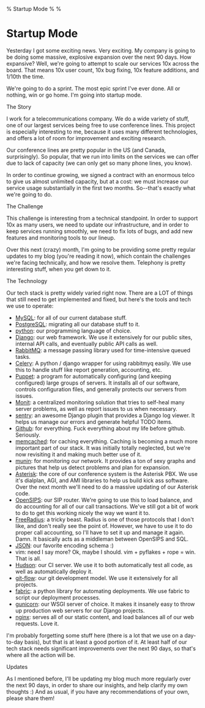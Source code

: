% Startup Mode
%
%

# Startup Mode

Yesterday I got some exciting news. Very exciting. My company is going to be
doing some massive, explosive expansion over the next 90 days. How expansive?
Well, we're going to attempt to scale our services 10x across the board. That
means 10x user count, 10x bug fixing, 10x feature additions, and 1/10th the
time.

We're going to do a sprint. The most epic sprint I've ever done. All or nothing,
win or go home. I'm going into startup mode.

The Story

I work for a telecommunications company. We do a wide variety of stuff, one of
our largest services being free to use conference lines. This project is
especially interesting to me, because it uses many different technologies, and
offers a lot of room for improvement and exciting research.

Our conference lines are pretty popular in the US (and Canada, surprisingly). So
popular, that we run into limits on the services we can offer due to lack of
capacity (we can only get so many phone lines, you know).

In order to continue growing, we signed a contract with an enormous telco to
give us almost unlimited capacity, but at a cost: we must increase our service
usage substantially in the first two months. So--that's exactly what we're going
to do.

The Challenge

This challenge is interesting from a technical standpoint. In order to support
10x as many users, we need to update our infrastructure, and in order to keep
services running smoothly, we need to fix lots of bugs, and add new features and
monitoring tools to our lineup.

Over this next (crazy) month, I'm going to be providing some pretty regular
updates to my blog (you're reading it now), which contain the challenges we're
facing technically, and how we resolve them. Telephony is pretty interesting
stuff, when you get down to it.

The Technology

Our tech stack is pretty widely varied right now. There are a LOT of things that
still need to get implemented and fixed, but here's the tools and tech we use to
operate:

-   [MySQL][]: for all of our current database stuff.
-   [PostgreSQL][]: migrating all our database stuff to it.
-   [python][]: our programming language of choice.
-   [Django][]: our web framework. We use it extensively for our public sites,
    internal API calls, and eventually public API calls as well.
-   [RabbitMQ][]: a message passing library used for time-intensive queued
    tasks.
-   [Celery][]: A python / django wrapper for using rabbitmyq easily. We use
    this to handle stuff like report generation, accounting, etc.
-   [Puppet][]: a program for automatically configuring (and keeping configured)
    large groups of servers. It installs all of our software, controls
    configuration files, and generally protects our servers from issues.
-   [Monit][]: a centralized monitoring solution that tries to self-heal many
    server problems, as well as report issues to us when necessary.
-   [sentry][]: an awesome Django plugin that provides a Django log viewer. It
    helps us manage our errors and generate helpful TODO items.
-   [Github][]: for everything. Fuck everything about my life before github.
    Seriously.
-   [memcached][]: for caching everything. Caching is becoming a much more
    important part of our stack. It was initially totally neglected, but we're
    now revisiting it and making much better use of it.
-   [munin][]: for monitoring our network. It provides a ton of sexy graphs and
    pictures that help us detect problems and plan for expansion.
-   [Asterisk][]: the core of our conference system is the Asterisk PBX. We use
    it's dialplan, AGI, and AMI libraries to help us build kick ass software.
    Over the next month we'll need to do a massive updating of our Asterisk
    code.
-   [OpenSIPS][]: our SIP router. We're going to use this to load balance, and
    do accounting for all of our call transactions. We've still got a bit of
    work to do to get this working nicely the way we want it to.
-   [FreeRadius][]: a tricky beast. Radius is one of those protocols that I
    don't like, and don't really see the point of. However, we have to use it to
    do proper call accounting, so I'll have to set it up and manage it again.
    Damn. It basically acts as a middleman between OpenSIPS and SQL.
-   [JSON][]: our favorite encoding schema :)
-   vim: need I say more? Ok, maybe I should. vim + pyflakes + rope = win. That
    is all.
-   [Hudson][]: our CI server. We use it to both automatically test all code, as
    well as automatically deploy it.
-   [git-flow][]: our git development model. We use it extensively for all
    projects.
-   [fabric][]: a python library for automating deployments. We use fabric to
    script our deployment processes.
-   [gunicorn][]: our WSGI server of choice. It makes it insanely easy to throw
    up production web servers for our Django projects.
-   [nginx][]: serves all of our static content, and load balances all of our
    web requests. Love it.

I'm probably forgetting some stuff here (there is a lot that we use on a
day-to-day basis), but that is at least a good portion of it. At least half of
our tech stack needs significant improvements over the next 90 days, so that's
where all the action will be.

Updates

As I mentioned before, I'll be updating my blog much more regularly over the
next 90 days, in order to share our insights, and help clarify my own thoughts
:) And as usual, if you have any recommendations of your own, please share them!

  [MySQL]: http://en.wikipedia.org/wiki/MySQL
  [PostgreSQL]: http://www.postgresql.org/
  [python]: http://python.org/
  [Django]: http://www.djangoproject.com/
  [RabbitMQ]: http://www.rabbitmq.com/
  [Celery]: http://celeryproject.org/
  [Puppet]: http://www.puppetlabs.com/
  [Monit]: http://mmonit.com/monit/
  [sentry]: http://code.disqus.com/code/projects/sentry.html
  [Github]: https://github.com/
  [memcached]: http://www.memcached.org/
  [munin]: http://munin-monitoring.org/
  [Asterisk]: http://www.asterisk.org/
  [OpenSIPS]: http://www.opensips.org/
  [FreeRadius]: http://freeradius.org/
  [JSON]: http://json.org/
  [Hudson]: http://hudson-ci.org/
  [git-flow]: http://nvie.com/posts/a-successful-git-branching-model/
  [fabric]: http://docs.fabfile.org/0.9.3/
  [gunicorn]: http://gunicorn.org/
  [nginx]: http://www.nginx.org/

